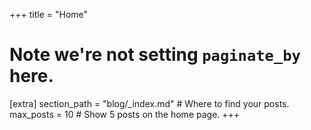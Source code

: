 +++
title = "Home"
# Note we're not setting `paginate_by` here.

[extra]
section_path = "blog/_index.md"  # Where to find your posts.
max_posts = 10  # Show 5 posts on the home page.
+++
